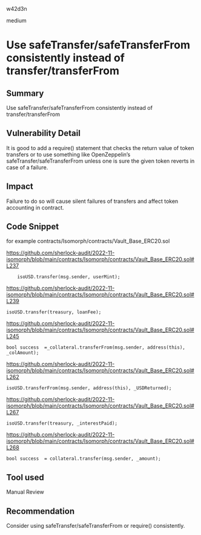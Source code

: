 w42d3n

medium

# Use safeTransfer/safeTransferFrom consistently instead of transfer/transferFrom

## Summary

Use safeTransfer/safeTransferFrom consistently instead of transfer/transferFrom

## Vulnerability Detail

It is good to add a require() statement that checks the return value of token transfers or to use something like OpenZeppelin’s safeTransfer/safeTransferFrom unless one is sure the given token reverts in case of a failure. 

## Impact

Failure to do so will cause silent failures of transfers and affect token accounting in contract.


## Code Snippet

for example  contracts/Isomorph/contracts/Vault_Base_ERC20.sol

https://github.com/sherlock-audit/2022-11-isomorph/blob/main/contracts/Isomorph/contracts/Vault_Base_ERC20.sol#L237

        isoUSD.transfer(msg.sender, userMint);


https://github.com/sherlock-audit/2022-11-isomorph/blob/main/contracts/Isomorph/contracts/Vault_Base_ERC20.sol#L239

	isoUSD.transfer(treasury, loanFee);


https://github.com/sherlock-audit/2022-11-isomorph/blob/main/contracts/Isomorph/contracts/Vault_Base_ERC20.sol#L245

	bool success  =_collateral.transferFrom(msg.sender, address(this), _colAmount);


https://github.com/sherlock-audit/2022-11-isomorph/blob/main/contracts/Isomorph/contracts/Vault_Base_ERC20.sol#L262

	isoUSD.transferFrom(msg.sender, address(this), _USDReturned);

https://github.com/sherlock-audit/2022-11-isomorph/blob/main/contracts/Isomorph/contracts/Vault_Base_ERC20.sol#L267

	isoUSD.transfer(treasury, _interestPaid);

https://github.com/sherlock-audit/2022-11-isomorph/blob/main/contracts/Isomorph/contracts/Vault_Base_ERC20.sol#L268

	bool success  = collateral.transfer(msg.sender, _amount);



## Tool used

Manual Review

## Recommendation

Consider using safeTransfer/safeTransferFrom or require() consistently.
